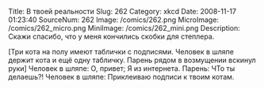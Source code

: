Title: В твоей реальности 
Slug: 262 
Category: xkcd 
Date: 2008-11-17 01:23:40 
SourceNum: 262 
Image: /comics/262.png 
MicroImage: /comics/262_micro.png 
MiniImage: /comics/262_mini.png 
Description: Скажи спасибо, что у меня кончились скобки для степлера. 

[Три кота на полу имеют таблички с подписями. Человек в шляпе держит кота и ещё одну табличку. Парень рядом в возмущении вскинул руки]
Человек в шляпе: О, привет; Я из интернета.
Парень: ЧТо ты делаешь?!
Человек в шляпе: Приклеиваю подписи к твоим котам.